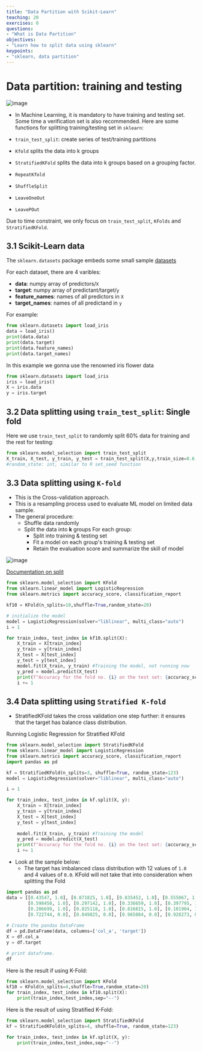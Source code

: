 ```yaml
---
title: "Data Partition with Scikit-Learn"
teaching: 20
exercises: 0
questions:
- "What is Data Partition"
objectives:
- "Learn how to split data using sklearn"
keypoints:
- "sklearn, data partition"
---
```


# Data partition: training and testing

![image](https://user-images.githubusercontent.com/43855029/120378647-b1716080-c2ec-11eb-8693-60defbbad7e2.png)


- In Machine Learning, it is mandatory to have training and testing set. Some
 time a verification set is also recommended. Here are some functions 
 for splitting training/testing set in `sklearn`:

- `train_test_split`: create series of test/training partitions
- `Kfold` splits the data into k groups
- `StratifiedKFold` splits the data into k groups based on a grouping factor.
- `RepeatKfold`
- `ShuffleSplit`
- `LeaveOneOut`
- `LeavePOut`

Due to time constraint, we only focus on `train_test_split`, `KFolds` and  `StratifiedKFold`.

## 3.1 Scikit-Learn data

The `sklearn.datasets` package embeds some small sample [datasets](https://scikit-learn.org/stable/datasets.html)

For each dataset, there are 4 varibles:

- **data**: numpy array of predictors/`X`
- **target**: numpy array of predictant/target/`y`
- **feature_names**: names of all predictors in `X`
- **target_names**: names of all predictand in `y`

For example:

```python
from sklearn.datasets import load_iris
data = load_iris()
print(data.data)
print(data.target)
print(data.feature_names)
print(data.target_names)
```


In this example we gonna use the renowned iris flower data

```python
from sklearn.datasets import load_iris
iris = load_iris()
X = iris.data
y = iris.target
```

## 3.2 Data splitting using `train_test_split`: **Single fold**
Here we use `train_test_split` to randomly split 60% data for training and the rest for testing:

```python
from sklearn.model_selection import train_test_split
X_train, X_test, y_train, y_test = train_test_split(X,y,train_size=0.6,random_state=123)
#random_state: int, similar to R set_seed function
```

## 3.3 Data splitting using `K-fold`
- This is the Cross-validation approach.
- This is a resampling process used to evaluate ML model on limited data sample.
- The general procedure:
    - Shuffle data randomly
    - Split the data into **k** groups
    For each group:
        - Split into training & testing set
        - Fit a model on each group's training & testing set
        - Retain the evaluation score and summarize the skill of model


![image](https://user-images.githubusercontent.com/43855029/114211785-103edd00-992f-11eb-89d0-bbd7bd0c0178.png)

[Documentation on split](https://scikit-learn.org/stable/modules/generated/sklearn.model_selection.KFold.html#sklearn.model_selection.KFold.split)

```python
from sklearn.model_selection import KFold
from sklearn.linear_model import LogisticRegression
from sklearn.metrics import accuracy_score, classification_report

kf10 = KFold(n_splits=10,shuffle=True,random_state=20)

# initialize the model
model = LogisticRegression(solver="liblinear", multi_class="auto")
i = 1

for train_index, test_index in kf10.split(X):
    X_train = X[train_index]
    y_train = y[train_index]
    X_test = X[test_index]
    y_test = y[test_index]
    model.fit(X_train, y_train) #Training the model, not running now
    y_pred = model.predict(X_test)
    print(f"Accuracy for the fold no. {i} on the test set: {accuracy_score(y_test, y_pred)}")
    i += 1
```



## 3.4 Data splitting using `Stratified K-fold`
- StratifiedKFold takes the cross validation one step further: it ensures that the target has balance class distribution.

Running Logistic Regression for Stratified KFold

```python
from sklearn.model_selection import StratifiedKFold
from sklearn.linear_model import LogisticRegression
from sklearn.metrics import accuracy_score, classification_report
import pandas as pd

kf = StratifiedKFold(n_splits=3, shuffle=True, random_state=123)
model = LogisticRegression(solver="liblinear", multi_class="auto")

i = 1

for train_index, test_index in kf.split(X, y):
    X_train = X[train_index]
    y_train = y[train_index]
    X_test = X[test_index]
    y_test = y[test_index]
    
    model.fit(X_train, y_train) #Training the model
    y_pred = model.predict(X_test)
    print(f"Accuracy for the fold no. {i} on the test set: {accuracy_score(y_test, y_pred)}") 
    i += 1  
```
- Look at the sample below:
  - The target has imbalanced class distribution with 12 values of `1.0` and 4 
  values of `0.0`. KFold will not take that into consideration when splitting the Fold

```python
import pandas as pd
data = [[0.43547, 1.0], [0.871825, 1.0], [0.835452, 1.0], [0.555067, 1.0],
        [0.598458, 1.0], [0.297142, 1.0], [0.336659, 1.0], [0.397795, 1.0],
        [0.206699, 1.0], [0.025118, 1.0], [0.816815, 1.0], [0.101904, 1.0],
        [0.722744, 0.0], [0.049825, 0.0], [0.965084, 0.0], [0.928273, 0.0]]
 
# Create the pandas DataFrame
df = pd.DataFrame(data, columns=['col_a', 'target'])
X = df.col_a
y = df.target

# print dataframe.
df
```

Here is the result if using K-Fold:

```python
from sklearn.model_selection import KFold
kf10 = KFold(n_splits=4,shuffle=True,random_state=20)
for train_index, test_index in kf10.split(X):
    print(train_index,test_index,sep="--")

```
Here is the result of using Stratified K-Fold:

```python
from sklearn.model_selection import StratifiedKFold
kf = StratifiedKFold(n_splits=4, shuffle=True, random_state=123)

for train_index, test_index in kf.split(X, y):
    print(train_index,test_index,sep="--")
```